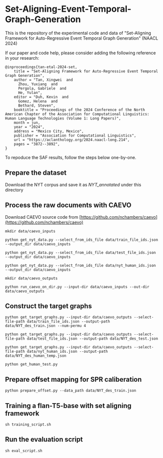 # Set-Aligning-Event-Temporal-Graph-Generation
This is the repository of the experimental code and data of "Set-Aligning Framework for Auto-Regressive Event Temporal Graph Generation" (NAACL 2024)

If our paper and code help, please consider adding the following reference in your research:
```
@inproceedings{tan-etal-2024-set,
    title = "Set-Aligning Framework for Auto-Regressive Event Temporal Graph Generation",
    author = "Tan, Xingwei  and
      Zhou, Yuxiang  and
      Pergola, Gabriele  and
      He, Yulan",
    editor = "Duh, Kevin  and
      Gomez, Helena  and
      Bethard, Steven",
    booktitle = "Proceedings of the 2024 Conference of the North American Chapter of the Association for Computational Linguistics: Human Language Technologies (Volume 1: Long Papers)",
    month = jun,
    year = "2024",
    address = "Mexico City, Mexico",
    publisher = "Association for Computational Linguistics",
    url = "https://aclanthology.org/2024.naacl-long.214",
    pages = "3872--3892",
}
```

To repoduce the SAF results, follow the steps below one-by-one.


## Prepare the dataset
Download the NYT corpus and save it as *NYT_annotated* under this directory

## Process the raw documents with CAEVO
Download CAEVO source code from [https://github.com/nchambers/caevo](https://github.com/nchambers/caevo)
```
mkdir data/caevo_inputs

python get_nyt_data.py --select_from_ids_file data/train_file_ids.json --output_dir data/caevo_inputs

python get_nyt_data.py --select_from_ids_file data/test_file_ids.json --output_dir data/caevo_inputs

python get_nyt_data.py --select_from_ids_file data/nyt_human_ids.json --output_dir data/caevo_inputs

mkdir data/caevo_outputs

python run_caevo_on_dir.py --input-dir data/caevo_inputs --out-dir data/caevo_outputs
```

## Construct the target graphs
```
python get_target_graphs.py --input-dir data/caevo_outputs --select-file-path data/train_file_ids.json --output-path data/NYT_des_train.json --num-permu 4

python get_target_graphs.py --input-dir data/caevo_outputs --select-file-path data/test_file_ids.json --output-path data/NYT_des_test.json

python get_target_graphs.py --input-dir data/caevo_outputs --select-file-path data/nyt_human_ids.json --output-path data/NYT_des_human_temp.json

python get_human_test.py
```

## Prepare offset mapping for SPR caliberation
```
python prepare_offset.py --data_path data/NYT_des_train.json
```

## Training a flan-T5-base with set aligning framework
```
sh training_script.sh
```

## Run the evaluation script
```
sh eval_script.sh
```
